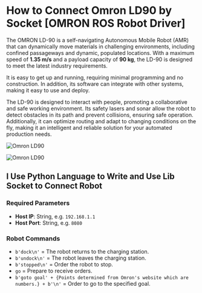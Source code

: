 # How to Connect Omron LD90 by Socket [OMRON ROS Robot Driver]

The OMRON LD-90 is a self-navigating Autonomous Mobile Robot (AMR) that can dynamically move materials in challenging environments, including confined passageways and dynamic, populated locations. With a maximum speed of **1.35 m/s** and a payload capacity of **90 kg**, the LD-90 is designed to meet the latest industry requirements.

It is easy to get up and running, requiring minimal programming and no construction. In addition, its software can integrate with other systems, making it easy to use and deploy.

The LD-90 is designed to interact with people, promoting a collaborative and safe working environment. Its safety lasers and sonar allow the robot to detect obstacles in its path and prevent collisions, ensuring safe operation. Additionally, it can optimize routing and adapt to changing conditions on the fly, making it an intelligent and reliable solution for your automated production needs.

![Omron LD90](https://github.com/user-attachments/assets/4d17860d-b4ad-4e16-8a26-ad46ba7e83de)

![Omron LD90](https://github.com/user-attachments/assets/43f238bd-15bf-4586-8840-1647f2b384cb)

## I Use Python Language to Write and Use Lib Socket to Connect Robot

### Required Parameters

- **Host IP**: String, e.g. `192.168.1.1`
- **Host Port**: String, e.g. `8080`

### Robot Commands

- `b'dock\n'` = The robot returns to the charging station.
- `b'undock\n'` = The robot leaves the charging station.
- `b'stopped\n'` = Order the robot to stop.
- `go` = Prepare to receive orders.
- `b'goto goal' + {Points determined from Omron's website which are numbers.} + b'\n'` = Order to go to the specified goal.
